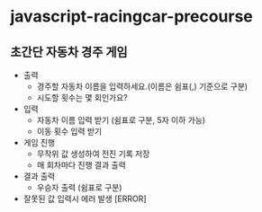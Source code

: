 # javascript-racingcar-precourse

## 초간단 자동차 경주 게임

- 출력
  - 경주할 자동차 이름을 입력하세요.(이름은 쉼표(,) 기준으로 구분)
  - 시도할 횟수는 몇 회인가요?
- 입력
  - 자동차 이름 입력 받기 (쉼표로 구분, 5자 이하 가능)
  - 이동 횟수 입력 받기
- 게임 진행
  - 무작위 값 생성하여 전진 기록 저장
  - 매 회차마다 진행 결과 출력
- 결과 출력
  - 우승자 출력 (쉼표로 구분)
- 잘못된 값 입력시 에러 발생 [ERROR]
